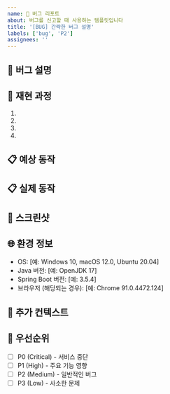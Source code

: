 ```yaml
---
name: 🐛 버그 리포트
about: 버그를 신고할 때 사용하는 템플릿입니다
title: '[BUG] 간략한 버그 설명'
labels: ['bug', 'P2']
assignees: ''
---
```


## 🐛 버그 설명
<!-- 발생한 버그에 대해 명확하고 간결하게 설명해주세요 -->

## 🔄 재현 과정
<!-- 버그를 재현할 수 있는 단계별 과정을 작성해주세요 -->

1. 
2. 
3. 
4. 

## 📋 예상 동작
<!-- 어떤 동작이 일어날 것으로 예상했는지 설명해주세요 -->

## 📋 실제 동작
<!-- 실제로 어떤 일이 일어났는지 설명해주세요 -->

## 📸 스크린샷
<!-- 가능하다면 스크린샷을 첨부해주세요 -->

## 🌐 환경 정보
- OS: [예: Windows 10, macOS 12.0, Ubuntu 20.04]
- Java 버전: [예: OpenJDK 17]
- Spring Boot 버전: [예: 3.5.4]
- 브라우저 (해당되는 경우): [예: Chrome 91.0.4472.124]

## 📝 추가 컨텍스트
<!-- 이 버그에 대한 추가 정보나 컨텍스트가 있다면 여기에 작성해주세요 -->

## 🚨 우선순위
<!-- 해당하는 우선순위에 [x] 표시해주세요 -->
- [ ] P0 (Critical) - 서비스 중단
- [ ] P1 (High) - 주요 기능 영향
- [ ] P2 (Medium) - 일반적인 버그
- [ ] P3 (Low) - 사소한 문제
